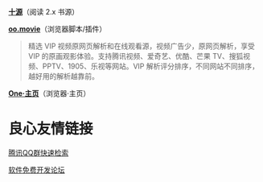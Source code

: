 [**十源**](./yuedu/README.md)（阅读 2.x 书源）

 

[**oo.movie**](./scripts/README.md)（浏览器脚本/插件）

> 精选 VIP 视频原网页解析和在线观看源，视频广告少，原网页解析，享受 VIP 的原画观影体验。支持腾讯视频、爱奇艺、优酷、芒果 TV、搜狐视频、PPTV、1905、乐视等网站。VIP 解析评分排序，不同网站不同排序，越好用的解析越靠前。

 

[**One·主页**](https://ecruos.gitee.io/one/)（浏览器·主页）


 # 良心友情链接

[腾讯QQ群快速检索](http://u.720life.cn/s/8cf73f7c)

[软件免费开发论坛](http://u.720life.cn/s/bbb01dc0)